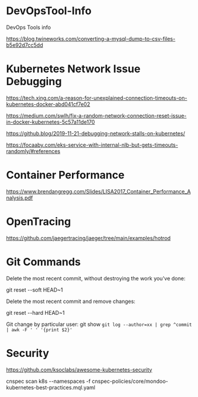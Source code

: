 # DevOpsTool-Info
DevOps Tools info


https://blog.twineworks.com/converting-a-mysql-dump-to-csv-files-b5e92d7cc5dd


# Kubernetes Network Issue Debugging

https://tech.xing.com/a-reason-for-unexplained-connection-timeouts-on-kubernetes-docker-abd041cf7e02

https://medium.com/swlh/fix-a-random-network-connection-reset-issue-in-docker-kubernetes-5c57a11de170

https://github.blog/2019-11-21-debugging-network-stalls-on-kubernetes/

https://focaaby.com/eks-service-with-internal-nlb-but-gets-timeouts-randomly/#references


# Container Performance

https://www.brendangregg.com/Slides/LISA2017_Container_Performance_Analysis.pdf


# OpenTracing

https://github.com/jaegertracing/jaeger/tree/main/examples/hotrod

# Git Commands
Delete the most recent commit, without destroying the work you've done:

git reset --soft HEAD~1

Delete the most recent commit and remove changes:

git reset --hard HEAD~1

Git change by particular user:
git show `git log --author=xx | grep ^commit | awk -F ' ' '{print $2}'`

# Security

https://github.com/ksoclabs/awesome-kubernetes-security

cnspec scan k8s --namespaces <ns> -f cnspec-policies/core/mondoo-kubernetes-best-practices.mql.yaml

